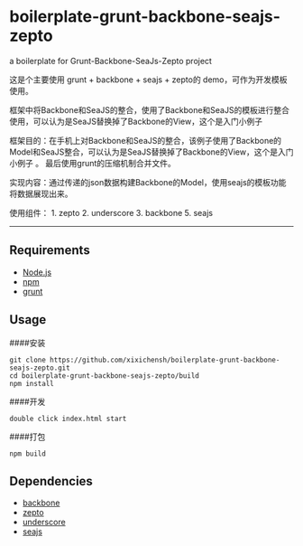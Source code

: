 # boilerplate-grunt-backbone-seajs-zepto
a boilerplate for Grunt-Backbone-SeaJs-Zepto project

这是个主要使用 grunt + backbone + seajs + zepto的 demo，可作为开发模板使用。

框架中将Backbone和SeaJS的整合，使用了Backbone和SeaJS的模板进行整合使用，可以认为是SeaJS替换掉了Backbone的View，这个是入门小例子

框架目的：在手机上对Backbone和SeaJS的整合，该例子使用了Backbone的Model和SeaJS整合，可以认为是SeaJS替换掉了Backbone的View，这个是入门小例子 。 最后使用grunt的压缩机制合并文件。

实现内容：通过传递的json数据构建Backbone的Model，使用seajs的模板功能将数据展现出来。

使用组件： 1. zepto 2. underscore 3. backbone 5. seajs

---------

## Requirements
 - [Node.js](https://nodejs.org)
 - [npm](https://www.npmjs.com/)
 - [grunt](https://github.com/gruntjs/grunt/)


## Usage
####安装
```
git clone https://github.com/xixichensh/boilerplate-grunt-backbone-seajs-zepto.git
cd boilerplate-grunt-backbone-seajs-zepto/build
npm install
```
####开发
```
double click index.html start
```
####打包
```
npm build
```
## Dependencies
- [backbone](https://github.com/jashkenas/backbone)
- [zepto](https://github.com/madrobby/zepto)
- [underscore](https://github.com/jashkenas/underscore)
- [seajs](https://github.com/seajs/seajs)
